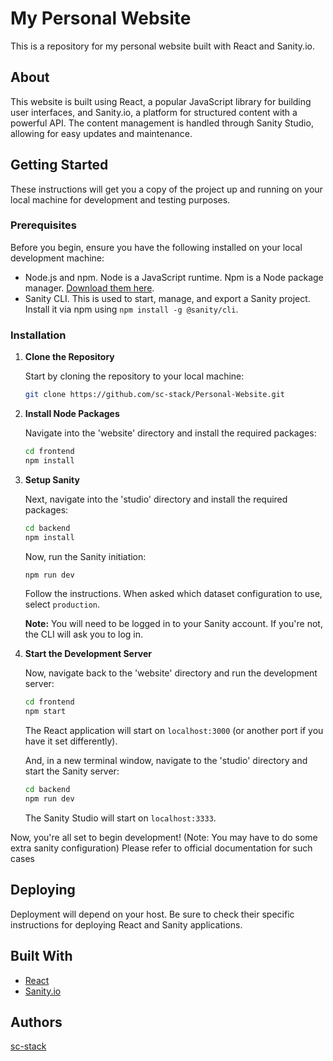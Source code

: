 # My Personal Website

This is a repository for my personal website built with React and Sanity.io.

## About

This website is built using React, a popular JavaScript library for building user interfaces, and Sanity.io, a platform for structured content with a powerful API. The content management is handled through Sanity Studio, allowing for easy updates and maintenance.

## Getting Started

These instructions will get you a copy of the project up and running on your local machine for development and testing purposes.

### Prerequisites

Before you begin, ensure you have the following installed on your local development machine:

- Node.js and npm. Node is a JavaScript runtime. Npm is a Node package manager. [Download them here](https://nodejs.org/).
- Sanity CLI. This is used to start, manage, and export a Sanity project. Install it via npm using `npm install -g @sanity/cli`.

### Installation

1. **Clone the Repository**

   Start by cloning the repository to your local machine:

   ```bash
   git clone https://github.com/sc-stack/Personal-Website.git
   ```

2. **Install Node Packages**

   Navigate into the 'website' directory and install the required packages:

   ```bash
   cd frontend
   npm install
   ```

3. **Setup Sanity**

   Next, navigate into the 'studio' directory and install the required packages:

   ```bash
   cd backend
   npm install
   ```

   Now, run the Sanity initiation:

   ```bash
   npm run dev
   ```

   Follow the instructions. When asked which dataset configuration to use, select `production`.

   **Note:** You will need to be logged in to your Sanity account. If you're not, the CLI will ask you to log in.

4. **Start the Development Server**

   Now, navigate back to the 'website' directory and run the development server:

   ```bash
   cd frontend
   npm start
   ```

   The React application will start on `localhost:3000` (or another port if you have it set differently).

   And, in a new terminal window, navigate to the 'studio' directory and start the Sanity server:

   ```bash
   cd backend
   npm run dev
   ```

   The Sanity Studio will start on `localhost:3333`.

Now, you're all set to begin development! (Note: You may have to do some extra sanity configuration) Please refer to official documentation for such cases

## Deploying

Deployment will depend on your host. Be sure to check their specific instructions for deploying React and Sanity applications.

## Built With

- [React](https://reactjs.org/)
- [Sanity.io](https://www.sanity.io/)

## Authors

[sc-stack](https://github.com/sc-stack)


